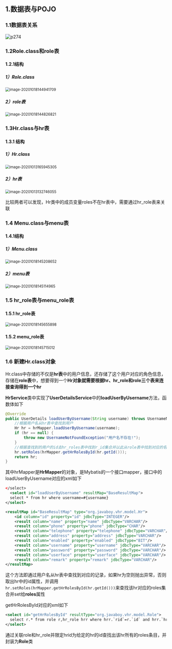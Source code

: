 ## 1.数据表与POJO

### 1.1数据表关系

![p274](https://raw.githubusercontent.com/wiki/lenve/vhr/doc/p274.png)

### 1.2Role.class和role表

#### 1.2.1结构

##### 1）Role.class

<img src="https://cdn.jsdelivr.net/gh/linkins1/MyNoteBooks/resources/imgs/vhr/image-20201018144941709.png" alt="image-20201018144941709" style="zoom:80%;" /> 

##### 2）role表

<img src="https://cdn.jsdelivr.net/gh/linkins1/MyNoteBooks/resources/imgs/vhr/image-20201018144826821.png" alt="image-20201018144826821" style="zoom: 80%;" /> 

### 1.3Hr.class与hr表

#### 1.3.1 结构

##### 1）Hr.class

<img src="https://cdn.jsdelivr.net/gh/linkins1/MyNoteBooks/resources/imgs/vhr/image-20201013165945305.png" alt="image-20201013165945305" style="zoom:80%;" /> 

##### 2）hr表

<img src="https://cdn.jsdelivr.net/gh/linkins1/MyNoteBooks/resources/imgs/vhr/image-202010131327460515.png" alt="image-20201013132746055" style="zoom:80%;" /> 

比较两者可以发现，Hr类中的成员变量roles不在hr表中，需要通过hr_role表来关联

### 1.4 Menu.class与menu表

#### 1.4.1结构

##### 1）Menu.class

<img src="https://cdn.jsdelivr.net/gh/linkins1/MyNoteBooks/resources/imgs/vhr/image-20201018145208652111.png" alt="image-20201018145208652" alt="image-20201018145208652" style="zoom:80%;" /> 

##### 2）menu表

<img src="https://cdn.jsdelivr.net/gh/linkins1/MyNoteBooks/resources/imgs/vhr/image-20201018145114965.png" alt="image-20201018145114965" style="zoom:80%;" /> 

### 1.5 hr_role表与menu_role表

#### 1.5.1 hr_role表

<img src="https://cdn.jsdelivr.net/gh/linkins1/MyNoteBooks/resources/imgs/vhr/image-20201018145655898.png" alt="image-20201018145655898" style="zoom:80%;" /> 

#### 1.5.2 menu_role表

<img src="https://cdn.jsdelivr.net/gh/linkins1/MyNoteBooks/resources/imgs/vhr/image-20201018145715012.png" alt="image-20201018145715012" style="zoom:80%;" /> 

### 1.6 新建Hr.class对象

Hr.class中存储的不仅是**hr表**中的用户信息，还存储了这个用户对应的角色信息，存储在**role表**中，想要得到一个**Hr对象就需要根据hr、hr_role和role三个表来连接查询得到一个hr**

**HrService**类中实现了**UserDetailsService**中的**loadUserByUsername**方法，函数体如下

```java
@Override
public UserDetails loadUserByUsername(String username) throws UsernameNotFoundException {
    //根据用户名从hr表中查找到用户
    Hr hr = hrMapper.loadUserByUsername(username);
    if (hr == null) {
        throw new UsernameNotFoundException("用户名不存在!");
    }
    //根据查找到的用户的id去hr_roles表中找到r_id集合并以此从role表中找到对应的名称并返回为List<Role> roles
    hr.setRoles(hrMapper.getHrRolesById(hr.getId()));
    return hr;
}
```

其中hrMapper是**HrMapper**的对象，是Mybatis的一个接口mapper，接口中的loadUserByUsername对应的xml如下

```xml
</select>
  <select id="loadUserByUsername" resultMap="BaseResultMap">
  select * from hr where username=#{username}
</select>
```

```xml
<resultMap id="BaseResultMap" type="org.javaboy.vhr.model.Hr">
    <id column="id" property="id" jdbcType="INTEGER"/>
    <result column="name" property="name" jdbcType="VARCHAR"/>
    <result column="phone" property="phone" jdbcType="CHAR"/>
    <result column="telephone" property="telephone" jdbcType="VARCHAR"/>
    <result column="address" property="address" jdbcType="VARCHAR"/>
    <result column="enabled" property="enabled" jdbcType="BIT"/>
    <result column="username" property="username" jdbcType="VARCHAR"/>
    <result column="password" property="password" jdbcType="VARCHAR"/>
    <result column="userface" property="userface" jdbcType="VARCHAR"/>
    <result column="remark" property="remark" jdbcType="VARCHAR"/>
</resultMap>
```

这个方法即通过用户名从hr表中查找到对应的记录，如果hr为空则抛出异常，否则取出hr中的id属性，并调用`hr.setRoles(hrMapper.getHrRolesById(hr.getId()))`来查找该hr对应的roles集合并set给**roles**属性

getHrRolesById对应的xml如下

```xml
<select id="getHrRolesById" resultType="org.javaboy.vhr.model.Role">
  select r.* from role r,hr_role hrr where hrr.`rid`=r.`id` and hrr.`hrid`=#{id}
</select>
```

通过关联role和hr_role并限定hrid为给定的hr的id查找出该hr所有的roles条目，并封装为**Role**类
